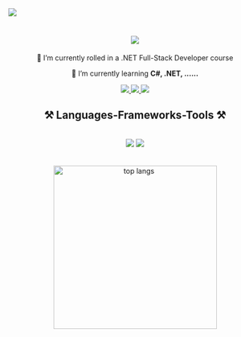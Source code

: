 <div>
  <img align="center" src="https://visitor-badge.laobi.icu/badge?page_id=ErnYksk" />
</div>

<h1 align="center">
    <img src="https://readme-typing-svg.herokuapp.com/?font=Righteous&size=35&center=true&vCenter=true&width=500&height=70&duration=4000&lines=Hi+There!+👋;+I'm+Eren+Yuksek!;" />
</h1>

<div align="center">
 
 🔭 I’m currently rolled in a .NET Full-Stack Developer course
 
 🌱 I’m currently learning **C#, .NET, ......**

 </div>

 <div align="center"> 
  <a href="mailto:erenyksek@gmail.com">
    <img src="https://img.shields.io/badge/Gmail-333333?style=for-the-badge&logo=gmail&logoColor=red" />
  </a>
  <a href="https://linkedin.com/ren-yuksekqa/" target="_blank">
    <img src="https://img.shields.io/badge/LinkedIn-0077B5?style=for-the-badge&logo=linkedin&logoColor=white" target="_blank" />
  </a>
  <a href="github.com/ErnYksk" target="_blank">
     <img src="https://img.shields.io/badge/Portfolio-FF5722?style=for-the-badge&logo=todoist&logoColor=white" target="_blank" /> <!-- sqlite, safari, google-chrome are other good icon options -->
  </a>
</div>

<h2 align="center">⚒️ Languages-Frameworks-Tools ⚒️</h2>
<br/>

<div align="center">
    <img src="https://skillicons.dev/icons?i=react,bootstrap,html,css,vscode,github,tailwind,git" />
    <img src="https://skillicons.dev/icons?i=javascript,typescript,mongodb,c#,java,mysql" /><br>
</div>


<br>
<div align=center>
  <br/>
<img width=325 align="center" src="https://github-readme-stats.vercel.app/api/top-langs/?username=ErnYksk&hide=HTML&langs_count=8&layout=compact&theme=react&border_radius=10&size_weight=0.5&count_weight=0.5&exclude_repo=github-readme-stats" alt="top langs" />
</div>

